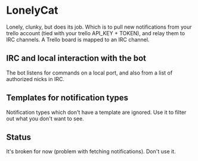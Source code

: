 LonelyCat
=========

Lonely, clunky, but does its job. Which is to pull new notifications
from your trello account (tied with your trello API_KEY + TOKEN),
and relay them to IRC channels.
A Trello board is mapped to an IRC channel.

## IRC and local interaction with the bot

The bot listens for commands on a local port, and also from a list of authorized nicks in IRC.

## Templates for notification types

Notification types which don't have a template are ignored.
Use it to filter out what you don't want to see.

## Status

It's broken for now (problem with fetching notifications). Don't use it.

